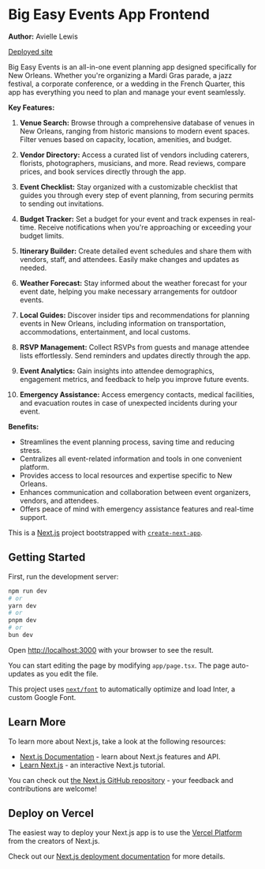 # Big Easy Events App Frontend

**Author:** Avielle Lewis

[Deployed site](https://big-easy-events-remix.vercel.app/)

Big Easy Events is an all-in-one event planning app designed specifically for New Orleans. Whether you're organizing a Mardi Gras parade, a jazz festival, a corporate conference, or a wedding in the French Quarter, this app has everything you need to plan and manage your event seamlessly.

**Key Features:**

1. **Venue Search:** Browse through a comprehensive database of venues in New Orleans, ranging from historic mansions to modern event spaces. Filter venues based on capacity, location, amenities, and budget.

2. **Vendor Directory:** Access a curated list of vendors including caterers, florists, photographers, musicians, and more. Read reviews, compare prices, and book services directly through the app.

3. **Event Checklist:** Stay organized with a customizable checklist that guides you through every step of event planning, from securing permits to sending out invitations.

4. **Budget Tracker:** Set a budget for your event and track expenses in real-time. Receive notifications when you're approaching or exceeding your budget limits.

5. **Itinerary Builder:** Create detailed event schedules and share them with vendors, staff, and attendees. Easily make changes and updates as needed.

6. **Weather Forecast:** Stay informed about the weather forecast for your event date, helping you make necessary arrangements for outdoor events.

7. **Local Guides:** Discover insider tips and recommendations for planning events in New Orleans, including information on transportation, accommodations, entertainment, and local customs.

8. **RSVP Management:** Collect RSVPs from guests and manage attendee lists effortlessly. Send reminders and updates directly through the app.

9. **Event Analytics:** Gain insights into attendee demographics, engagement metrics, and feedback to help you improve future events.

10. **Emergency Assistance:** Access emergency contacts, medical facilities, and evacuation routes in case of unexpected incidents during your event.

**Benefits:**

- Streamlines the event planning process, saving time and reducing stress.
- Centralizes all event-related information and tools in one convenient platform.
- Provides access to local resources and expertise specific to New Orleans.
- Enhances communication and collaboration between event organizers, vendors, and attendees.
- Offers peace of mind with emergency assistance features and real-time support.

This is a [Next.js](https://nextjs.org/) project bootstrapped with [`create-next-app`](https://github.com/vercel/next.js/tree/canary/packages/create-next-app).

## Getting Started

First, run the development server:

```bash
npm run dev
# or
yarn dev
# or
pnpm dev
# or
bun dev
```

Open [http://localhost:3000](http://localhost:3000) with your browser to see the result.

You can start editing the page by modifying `app/page.tsx`. The page auto-updates as you edit the file.

This project uses [`next/font`](https://nextjs.org/docs/basic-features/font-optimization) to automatically optimize and load Inter, a custom Google Font.

## Learn More

To learn more about Next.js, take a look at the following resources:

- [Next.js Documentation](https://nextjs.org/docs) - learn about Next.js features and API.
- [Learn Next.js](https://nextjs.org/learn) - an interactive Next.js tutorial.

You can check out [the Next.js GitHub repository](https://github.com/vercel/next.js/) - your feedback and contributions are welcome!

## Deploy on Vercel

The easiest way to deploy your Next.js app is to use the [Vercel Platform](https://vercel.com/new?utm_medium=default-template&filter=next.js&utm_source=create-next-app&utm_campaign=create-next-app-readme) from the creators of Next.js.

Check out our [Next.js deployment documentation](https://nextjs.org/docs/deployment) for more details.
